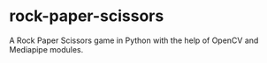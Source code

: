 # rock-paper-scissors
A Rock Paper Scissors game in Python with the help of OpenCV and Mediapipe modules.
